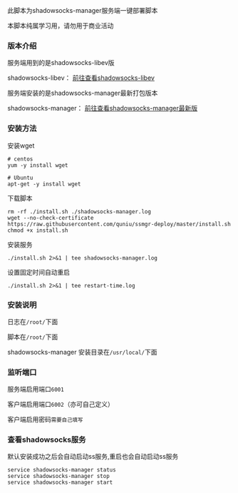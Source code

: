 此脚本为shadowsocks-manager服务端一键部署脚本

本脚本纯属学习用，请勿用于商业活动


### 版本介绍

服务端用到的是shadowsocks-libev版

shadowsocks-libev： [前往查看shadowsocks-libev](https://github.com/shadowsocks/shadowsocks-libev)


服务端安装的是shadowsocks-manager最新打包版本

shadowsocks-manager： [前往查看shadowsocks-manager最新版](https://github.com/quniu/shadowsocks-manager/releases)



### 安装方法

安装wget
```
# centos
yum -y install wget

# Ubuntu
apt-get -y install wget
```

下载脚本
```
rm -rf ./install.sh ./shadowsocks-manager.log
wget --no-check-certificate https://raw.githubusercontent.com/quniu/ssmgr-deploy/master/install.sh
chmod +x install.sh
```

安装服务
```
./install.sh 2>&1 | tee shadowsocks-manager.log
```

设置固定时间自动重启
```
./install.sh 2>&1 | tee restart-time.log
```

### 安装说明
日志在`/root/`下面

脚本在`/root/`下面

shadowsocks-manager 安装目录在`/usr/local/`下面




### 监听端口

服务端启用端口`6001`

客户端启用端口`6002`（亦可自己定义）

客户端启用密码`需要自己填写`



### 查看shadowsocks服务

默认安装成功之后会自动启动ss服务,重启也会自动启动ss服务
```
service shadowsocks-manager status
service shadowsocks-manager stop
service shadowsocks-manager start
```

